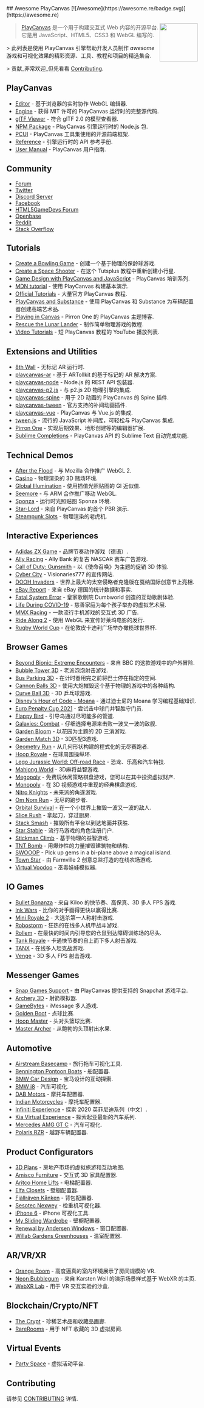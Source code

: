 <div class="github-widget" data-repo="playcanvas/awesome-playcanvas"></div>
<script async src="https://pagead2.googlesyndication.com/pagead/js/adsbygoogle.js"></script><ins class="adsbygoogle" style="display:block" data-ad-client="ca-pub-6890694312814945" data-ad-slot="5473692530" data-ad-format="auto"  data-full-width-responsive="true"></ins><script>(adsbygoogle = window.adsbygoogle || []).push({});</script>
## Awesome PlayCanvas [![Awesome](https://awesome.re/badge.svg)](https://awesome.re)

> <img src="https://raw.githubusercontent.com/playcanvas/awesome-playcanvas/master/playcanvas-logo.png" align="right" width="100">
>
> [PlayCanvas](https://playcanvas.com/) 是一个用于构建交互式 Web 内容的开源平台. 它是用 JavaScript、HTML5、CSS3 和 WebGL 编写的.
>
&gt; 此列表是使用 PlayCanvas 引擎帮助开发人员制作 _awesome_ 游戏和可视化效果的精彩资源、工具、教程和项目的精选集合.
>
&gt; 贡献_非常欢迎_但先看看 [Contributing](#contributing).



## PlayCanvas

- [Editor](https://playcanvas.com/) - 基于浏览器的实时协作 WebGL 编辑器.
- [Engine](https://github.com/playcanvas/engine) - 获得 MIT 许可的 PlayCanvas 运行时的完整源代码.
- [glTF Viewer](https://playcanvas.com/viewer) - 符合 glTF 2.0 的模型查看器.
- [NPM Package](https://www.npmjs.com/package/playcanvas) - PlayCanvas 引擎运行时的 Node.js 包.
- [PCUI](http://playcanvas.github.io/pcui/) - PlayCanvas 工具集使用的开源前端框架.
- [Reference](https://developer.playcanvas.com/en/api/) - 引擎运行时的 API 参考手册.
- [User Manual](https://developer.playcanvas.com/en/user-manual/) - PlayCanvas 用户指南.

## Community

- [Forum](https://forum.playcanvas.com/)
- [Twitter](https://twitter.com/playcanvas)
- [Discord Server](https://discord.gg/RSaMRzg)
- [Facebook](https://www.facebook.com/playcanvas/)
- [HTML5GameDevs Forum](https://www.html5gamedevs.com/tags/playcanvas/)
- [Openbase](https://openbase.com/js/playcanvas)
- [Reddit](https://www.reddit.com/r/PlayCanvas/)
- [Stack Overflow](https://stackoverflow.com/questions/tagged/playcanvas)

## Tutorials

- [Create a Bowling Game](https://www.gamefromscratch.com/post/2017/05/25/PlayCanvas-Engine-Revisited.aspx) - 创建一个基于物理的保龄球游戏.
- [Create a Space Shooter](https://gamedevelopment.tutsplus.com/tutorials/create-a-space-shooter-with-playcanvas-part-1--cms-28066) - 在这个 Tutsplus 教程中重新创建小行星.
- [Game Design with PlayCanvas and JavaScript](https://www.codemahal.com/tutorials/playcanvas/) - PlayCanvas 培训系列.
- [MDN tutorial](https://developer.mozilla.org/en-US/docs/Games/Techniques/3D_on_the_web/Building_up_a_basic_demo_with_PlayCanvas) - 使用 PlayCanvas 构建基本演示.
- [Official Tutorials](https://developer.playcanvas.com/en/tutorials/) - 大量官方 PlayCanvas 教程.
- [PlayCanvas and Substance](https://magazine.substance3d.com/high-end-renders-online-bike-configurator-substance/) - 使用 PlayCanvas 和 Substance 为车辆配置器创建高端艺术品.
- [Playing in Canvas](http://pirron.one/playingincanvas/) - Pirron One 的 PlayCanvas 主题博客.
- [Rescue the Lunar Lander](https://medium.com/@omar4ur/rescue-the-lunar-lander-a-coderdojo-tutorial-5217d463e26a) - 制作简单物理游戏的教程.
- [Video Tutorials](https://www.youtube.com/playlist?list=PLy57qL2R3Z6NlBQBEMnjVPT0iz320i4Ko) - 短 PlayCanvas 教程的 YouTube 播放列表.

## Extensions and Utilities

- [8th Wall](https://www.8thwall.com/docs/web/#getting-started-with-playcanvas) - 无标记 AR 运行时.
- [playcanvas-ar](https://github.com/playcanvas/playcanvas-ar) - 基于 ARTollkit 的基于标记的 AR 解决方案.
- [playcanvas-node](https://github.com/yushimatenjin/playcanvas-node) - Node.js 的 REST API 包装器.
- [playcanvas-p2.js](https://github.com/playcanvas/playcanvas-p2.js) - 与 p2.js 2D 物理引擎的集成.
- [playcanvas-spine](https://github.com/playcanvas/playcanvas-spine) - 用于 2D 动画的 PlayCanvas 的 Spine 插件.
- [playcanvas-tween](https://github.com/playcanvas/playcanvas-tween) - 官方支持的补间动画插件.
- [playcanvas-vue](https://github.com/isobolewski/playcanvas-vue) - PlayCanvas 与 Vue.js 的集成.
- [tween.js](https://github.com/tweenjs/tween.js/) - 流行的 JavaScript 补间库，可轻松与 PlayCanvas 集成.
- [Pirron One](https://pic.pirron-rodon.one) - 实现后期效果、地形创建等的编辑器扩展.
- [Sublime Completions](https://github.com/playcanvas/sublime-completions) - PlayCanvas API 的 Sublime Text 自动完成功能.

## Technical Demos

- [After the Flood](https://playcanv.as/p/44MRmJRU/) - 与 Mozilla 合作推广 WebGL 2.
- [Casino](https://playcanv.as/p/LpmXGUe6/) - 物理渲染的 3D 赌场环境.
- [Global Illumination](https://playcanv.as/p/ZV4PW6wr/) - 使用插值光照贴图的 GI 近似值.
- [Seemore](https://playcanv.as/p/MflWvdTW/) - 与 ARM 合作推广移动 WebGL.
- [Sponza](https://playcanv.as/p/txPePQvy/) - 运行时光照贴图 Sponza 环境.
- [Star-Lord](https://playcanv.as/p/SA7hVBLt/) - 来自 PlayCanvas 的首个 PBR 演示.
- [Steampunk Slots](https://playcanv.as/p/nL1dYbMv) - 物理渲染的老虎机.

## Interactive Experiences

- [Adidas ZX Game](https://zx-game.de) - 品牌节奏动作游戏（德语）.
- [Ally Racing](https://www.allyracer.com/) - Ally Bank 的复古 NASCAR 赛车广告游戏.
- [Call of Duty: Gunsmith](http://gun.playcanvas.com/) - 以《使命召唤》为主题的促销 3D 体验.
- [Cyber City](https://vz777.com/cybercity/index.html) - Visionaries777 的宣传网站.
- [DOOH Invaders](https://vimeo.com/136313614) - 世界上最大的太空侵略者克隆版在戛纳国际创意节上亮相.
- [eBay Report](https://www.ebay-report.de/) - 来自 eBay 德国的统计数据和事实.
- [Fatal System Error](https://playcanv.as/p/A5qC9ftM/?overlay=false) - 皇家歌剧院 Dumbworld 创造的互动歌剧体验.
- [Life During COVID-19](https://gallery.familyforeverychild.org/) - 慈善家庭为每个孩子举办的虚拟艺术展.
- [MMX Racing](http://mmx.playcanvas.com/?truck=johncena) - 一款流行手机游戏的交互式 3D 广告.
- [Ride Along 2](https://vimeo.com/152996271) - 使用 WebGL 来宣传好莱坞电影的发行.
- [Rugby World Cup](https://www.youtube.com/watch?v=onOJBCC8R7A) - 在伦敦皮卡迪利广场举办橄榄球世界杯.

## Browser Games

- [Beyond Bionic: Extreme Encounters](https://www.bbc.co.uk/cbbc/games/beyond-bionic-extreme-encounters) - 来自 BBC 的这款游戏中的户外冒险.
- [Bubble Tower 3D](https://play.famobi.com/bubble-tower-3d) - 老派泡泡射击游戏.
- [Bus Parking 3D](https://play.famobi.com/bus-parking-3d) - 在计时器用完之前将巴士停在指定的空间.
- [Cannon Balls 3D](https://play.famobi.com/cannon-balls-3d) - 使用大炮摧毁这个基于物理的游戏中的各种结构.
- [Curve Ball 3D](https://play.famobi.com/curve-ball-3d) - 3D 乒乓球游戏.
- [Disney's Hour of Code - Moana](http://partners.disney.com/hour-of-code) - 通过迪士尼的 Moana 学习编程基础知识.
- [Euro Penalty Cup 2021](https://play.famobi.com/euro-penalty-cup-2021) - 尝试击中球门并智胜守门员.
- [Flappy Bird](https://playcanv.as/p/2OlkUaxF/) - 引导鸟通过尽可能多的管道.
- [Galaxies: Combat](https://playcanv.as/p/Ikq6Uk6A/) - 仔细选择电源来击败一波又一波的敌舰.
- [Garden Bloom](https://play.famobi.com/garden-bloom) - 以花园为主题的 2D 三消游戏.
- [Garden Match 3D](https://play.famobi.com/garden-match-3d) - 3D匹配3游戏.
- [Geometry Run](https://www.gamee.com/game/geometryrun) - 从几何形状构建的程式化的无尽赛跑者.
- [Hoop Royale](https://play.famobi.com/hoop-royale) - 在球周围操纵环.
- [Lego Jurassic World: Off-road Race](https://www.toggo.de/spiele/jurassic-world/jurassic-world-das-gelaenderennen-6727.htm) - 恐龙、乐高和汽车特技.
- [Mahjong World](https://play.famobi.com/mahjong-world) - 3D麻将益智游戏.
- [Megopoly](https://playmegopoly.com/) - 免费玩休闲策略棋盘游戏，您可以在其中投资虚拟财产.
- [Monopoly](https://benbean.tech/monopoly-io/) - 在 3D 视频游戏中重现的经典棋盘游戏.
- [Nitro Knights](https://gamedistribution.com/games/nitro-knights) - 未来派的角逐游戏.
- [Om Nom Run](https://play.famobi.com/om-nom-run) - 无尽的跑步者.
- [Orbital Survival](https://playcanv.as/p/3G3RnfUz/) - 在一个小世界上摧毁一波又一波的敌人.
- [Slice Rush](https://play.famobi.com/slice-rush) - 拿起刀，穿过厨房.
- [Stack Smash](https://play.famobi.com/stack-smash) - 摧毁所有平台以到达地面并获胜.
- [Star Stable](https://www.starstable.com/en/register) - 流行马游戏的角色注册门户.
- [Stickman Climb](https://poki.com/en/g/stickman-climb) - 基于物理的益智游戏.
- [TNT Bomb](https://play.famobi.com/tnt-bomb) - 用爆炸性的力量摧毁建筑物和结构.
- [SWOOOP](https://playcanv.as/p/JtL2iqIH/) - Pick up gems in a bi-plane above a magical island.
- [Town Star](https://gala.games) - 由 Farmville 2 创意总监打造的在线农场游戏.
- [Virtual Voodoo](http://www.miniclip.com/games/virtual-voodoo/en/) - 巫毒娃娃模拟器.

## IO Games

- [Bullet Bonanza](https://www.bulletbonanza.io/) - 来自 Kiloo 的快节奏、高保真、3D 多人 FPS 游戏.
- [Ink Wars](https://playcanv.as/p/YvyiZeqL/) - 比你的对手画得更快以赢得比赛.
- [Mini Royale 2](https://miniroyale2.io/) - 大逃杀第一人称射击游戏.
- [Robostorm](https://robostorm.io/) - 狂热的在线多人机甲战斗游戏.
- [Rollem](https://rollem.io/) - 在最快的时间内引导您的仓鼠到达障碍训练场的尽头.
- [Tank Royale](https://tankroyale.io/) - 卡通快节奏的自上而下多人射击游戏.
- [TANX](https://tanx.io) - 在线多人坦克战游戏.
- [Venge](https://venge.io/) - 3D 多人 FPS 射击游戏.

## Messenger Games

- [Snap Games Support](https://support.snapchat.com/en-GB/a/games) - 由 PlayCanvas 提供支持的 Snapchat 游戏平台.
- [Archery 3D](https://www.facebook.com/instantgames/play/2236502786367605/) - 射箭模拟器.
- [GameBytes](https://apps.apple.com/us/app/gamebytes-games-for-imessage/id1506797690) - iMessage 多人游戏.
- [Golden Boot](https://www.facebook.com/instantgames/play/267920816949420/) - 点球比赛.
- [Hoop Master](https://www.facebook.com/instantgames/play/188237332468920/) - 头对头篮球比赛.
- [Master Archer](https://www.facebook.com/instantgames/play/1315812941823883/) - 从鲍勃的头顶射出水果.

## Automotive

- [Airstream Basecamp](https://www.airstream.com/travel-trailers/airstream-basecamp-3d-experience/) - 旅行拖车可视化工具.
- [Bennington Pontoon Boats](https://www.benningtonmarine.com/en-us/build-model/) - 船配置器.
- [BMW Car Design](https://www.bmw.com/en/design/car-design-the-keys-to-bmw-design.html) - 宝马设计的互动探索.
- [BMW i8](http://car.playcanvas.com) - 汽车可视化.
- [DAB Motors](https://dabmotors.com/configurator/) - 摩托车配置器.
- [Indian Motorcycles](https://www.indianmotorcycle.com/en-us/scout-bobber/build-color/) - 摩托车配置器.
- [Infiniti Experience](https://beijing.infiniti-experience.com/) - 探索 2020 英菲尼迪系列（中文）.
- [Kia Virtual Experience](https://www.kiavirtualexperience.com/) - 探索起亚最新的汽车系列.
- [Mercedes AMG GT C](https://playcanv.as/p/4e391c28/) - 汽车可视化.
- [Polaris RZR](https://rzr.polaris.com/en-us/build-model/) - 越野车辆配置器.

## Product Configurators

- [3D Plans](https://3dplans.com) - 房地产市场的虚拟旅游和互动地图.
- [Amisco Furniture](https://www.amisco.com/en_us/uprightstool) - 交互式 3D 家具配置器.
- [Aritco Home Lifts](http://www.aritcohomelifts.com/build-your-lift/) - 电梯配置器.
- [Elfa Closets](http://elfa.com/sv-se/planner) - 壁橱配置器.
- [Fjällräven Kånken](https://www.fjallraven.com/uk/en-gb/bags-gear/kanken/kanken-bags/kanken-me) - 背包配置器.
- [Sesotec Nexwey](https://www.sesotec.com/na/en-US/lp/nexwey) - 检重机可视化器.
- [iPhone 6](http://phone.playcanvas.com) - iPhone 可视化工具.
- [My Sliding Wardrobe](https://www.myslidingwardrobe.co.uk/design-your-wardrobe/) - 壁橱配置器.
- [Renewal by Andersen Windows](https://www.renewalbyandersen.com/windows-doors/replacement-windows/double-hung) - 窗口配置器.
- [Willab Gardens Greenhouses](http://www.vaxthusguiden.se/) - 温室配置器.

## AR/VR/XR

- [Orange Room](https://playcanv.as/p/1ha5glKf/) - 高度逼真的室内环境展示了房间规模的 VR.
- [Neon Bubblegum](https://www.rtz23.de/) - 来自 Karsten Weil 的演示场景样式基于 WebXR 的主页.
- [WebXR Lab](https://playcanvas.com/project/446331/overview/webxr-vr-lab) - 用于 VR 交互实验的沙盒.

## Blockchain/Crypto/NFT

- [The Crypt](https://www.crypt.art/) - 珍稀艺术品和收藏品画廊.
- [RareRooms](https://www.rarerooms.io/) - 用于 NFT 收藏的 3D 虚拟房间.

## Virtual Events

- [Party Space](https://www.party.space/) - 虚拟活动平台.

## Contributing

请参见 [CONTRIBUTING](https://github.com/playcanvas/awesome-playcanvas/blob/master/CONTRIBUTING.md) 详情.
